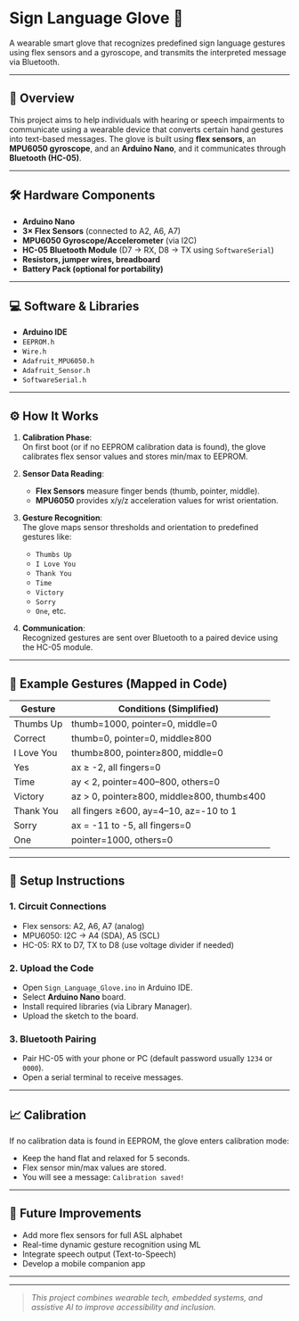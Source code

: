 # Sign Language Glove 🤟

A wearable smart glove that recognizes predefined sign language gestures using flex sensors and a gyroscope, and transmits the interpreted message via Bluetooth.

---

## 📌 Overview

This project aims to help individuals with hearing or speech impairments to communicate using a wearable device that converts certain hand gestures into text-based messages. The glove is built using **flex sensors**, an **MPU6050 gyroscope**, and an **Arduino Nano**, and it communicates through **Bluetooth (HC-05)**.

---

## 🛠️ Hardware Components

- **Arduino Nano**
- **3× Flex Sensors** (connected to A2, A6, A7)
- **MPU6050 Gyroscope/Accelerometer** (via I2C)
- **HC-05 Bluetooth Module** (D7 → RX, D8 → TX using `SoftwareSerial`)
- **Resistors, jumper wires, breadboard**
- **Battery Pack (optional for portability)**

---

## 💻 Software & Libraries

- **Arduino IDE**
- `EEPROM.h`
- `Wire.h`
- `Adafruit_MPU6050.h`
- `Adafruit_Sensor.h`
- `SoftwareSerial.h`

---

## ⚙️ How It Works

1. **Calibration Phase**:  
   On first boot (or if no EEPROM calibration data is found), the glove calibrates flex sensor values and stores min/max to EEPROM.

2. **Sensor Data Reading**:  
   - **Flex Sensors** measure finger bends (thumb, pointer, middle).
   - **MPU6050** provides x/y/z acceleration values for wrist orientation.

3. **Gesture Recognition**:  
   The glove maps sensor thresholds and orientation to predefined gestures like:
   - `Thumbs Up`
   - `I Love You`
   - `Thank You`
   - `Time`
   - `Victory`
   - `Sorry`
   - `One`, etc.

4. **Communication**:  
   Recognized gestures are sent over Bluetooth to a paired device using the HC-05 module.

---

## 🧠 Example Gestures (Mapped in Code)

| Gesture      | Conditions (Simplified)                                |
|--------------|--------------------------------------------------------|
| Thumbs Up    | thumb=1000, pointer=0, middle=0                        |
| Correct      | thumb=0, pointer=0, middle≥800                         |
| I Love You   | thumb≥800, pointer≥800, middle=0                      |
| Yes          | ax ≥ -2, all fingers=0                                 |
| Time         | ay < 2, pointer=400–800, others=0                     |
| Victory      | az > 0, pointer≥800, middle≥800, thumb≤400            |
| Thank You    | all fingers ≥600, ay=4–10, az=-10 to 1                 |
| Sorry        | ax = -11 to -5, all fingers=0                          |
| One          | pointer=1000, others=0                                 |

---

## 🚀 Setup Instructions

### 1. Circuit Connections
- Flex sensors: A2, A6, A7 (analog)
- MPU6050: I2C → A4 (SDA), A5 (SCL)
- HC-05: RX to D7, TX to D8 (use voltage divider if needed)

### 2. Upload the Code
- Open `Sign_Language_Glove.ino` in Arduino IDE.
- Select **Arduino Nano** board.
- Install required libraries (via Library Manager).
- Upload the sketch to the board.

### 3. Bluetooth Pairing
- Pair HC-05 with your phone or PC (default password usually `1234` or `0000`).
- Open a serial terminal to receive messages.

---

## 📈 Calibration

If no calibration data is found in EEPROM, the glove enters calibration mode:

- Keep the hand flat and relaxed for 5 seconds.
- Flex sensor min/max values are stored.
- You will see a message: `Calibration saved!`

---

## 🧩 Future Improvements

- Add more flex sensors for full ASL alphabet
- Real-time dynamic gesture recognition using ML
- Integrate speech output (Text-to-Speech)
- Develop a mobile companion app

---



---

> *This project combines wearable tech, embedded systems, and assistive AI to improve accessibility and inclusion.*
